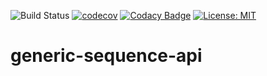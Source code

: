 <!---
This file is auto-generate by a github hook please modify r.md if you don't want to loose your work
-->
![Build Status](https://github.com///github.com/SOFTNETWORK-APP/generic-sequence-api/workflows/Build/badge.svg)
[![codecov](https://codecov.io/gh///github.com/SOFTNETWORK-APP/generic-sequence-api/branch/main/graph/badge.svg)](https://codecov.io/gh///github.com/SOFTNETWORK-APP/generic-sequence-api/)
[![Codacy Badge](https://app.codacy.com/project/badge/Grade/122252a6bdfb41c3af16d31f8cefaecc)](https://www.codacy.com/gh/SOFTNETWORK-APP/generic-sequence-api/dashboard?utm_source=github.com&amp;utm_medium=referral&amp;utm_content=SOFTNETWORK-APP/generic-sequence-api&amp;utm_campaign=Badge_Grade)
[![License: MIT](https://img.shields.io/badge/License-MIT-yellow.svg)](https://opensource.org/licenses/MIT)

# generic-sequence-api

